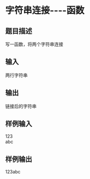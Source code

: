  # 字符串连接----函数  
  
 ## 题目描述  
 写一函数，将两个字符串连接  
 ## 输入  
 两行字符串  
 ## 输出  
 链接后的字符串  
 ## 样例输入  
 123  
 abc  
 ## 样例输出  
 123abc  
   
  

